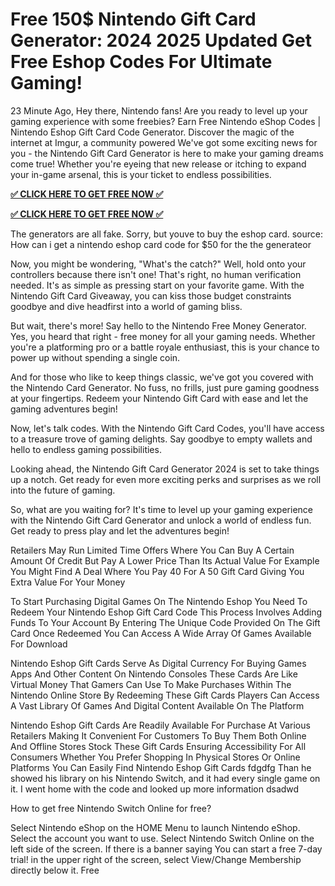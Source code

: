 # Free 150$ Nintendo Gift Card Generator: 2024 2025 Updated Get Free Eshop Codes For Ultimate Gaming!

23 Minute Ago, Hey there, Nintendo fans! Are you ready to level up your gaming experience with some freebies? Earn Free Nintendo eShop Codes | Nintendo Eshop Gift Card Code Generator. Discover the magic of the internet at Imgur, a community powered We've got some exciting news for you - the Nintendo Gift Card Generator is here to make your gaming dreams come true! Whether you're eyeing that new release or itching to expand your in-game arsenal, this is your ticket to endless possibilities.

**[✅ CLICK HERE TO GET FREE NOW ✅](https://cutt.ly/HeKsyRvm)**

**[✅ CLICK HERE TO GET FREE NOW ✅](https://cutt.ly/HeKsyRvm)**

The generators are all fake. Sorry, but youve to buy the eshop card. source: How can i get a nintendo eshop card code for $50 for the the generateor

Now, you might be wondering, "What's the catch?" Well, hold onto your controllers because there isn't one! That's right, no human verification needed. It's as simple as pressing start on your favorite game. With the Nintendo Gift Card Giveaway, you can kiss those budget constraints goodbye and dive headfirst into a world of gaming bliss.

But wait, there's more! Say hello to the Nintendo Free Money Generator. Yes, you heard that right - free money for all your gaming needs. Whether you're a platforming pro or a battle royale enthusiast, this is your chance to power up without spending a single coin.

And for those who like to keep things classic, we've got you covered with the Nintendo Card Generator. No fuss, no frills, just pure gaming goodness at your fingertips. Redeem your Nintendo Gift Card with ease and let the gaming adventures begin!

Now, let's talk codes. With the Nintendo Gift Card Codes, you'll have access to a treasure trove of gaming delights. Say goodbye to empty wallets and hello to endless gaming possibilities.

Looking ahead, the Nintendo Gift Card Generator 2024 is set to take things up a notch. Get ready for even more exciting perks and surprises as we roll into the future of gaming.

So, what are you waiting for? It's time to level up your gaming experience with the Nintendo Gift Card Generator and unlock a world of endless fun. Get ready to press play and let the adventures begin!

Retailers May Run Limited Time Offers Where You Can Buy A Certain Amount Of Credit But Pay A Lower Price Than Its Actual Value For Example You Might Find A Deal Where You Pay 40 For A 50 Gift Card Giving You Extra Value For Your Money

To Start Purchasing Digital Games On The Nintendo Eshop You Need To Redeem Your Nintendo Eshop Gift Card Code This Process Involves Adding Funds To Your Account By Entering The Unique Code Provided On The Gift Card Once Redeemed You Can Access A Wide Array Of Games Available For Download

Nintendo Eshop Gift Cards Serve As Digital Currency For Buying Games Apps And Other Content On Nintendo Consoles These Cards Are Like Virtual Money That Gamers Can Use To Make Purchases Within The Nintendo Online Store By Redeeming These Gift Cards Players Can Access A Vast Library Of Games And Digital Content Available On The Platform

Nintendo Eshop Gift Cards Are Readily Available For Purchase At Various Retailers Making It Convenient For Customers To Buy Them Both Online And Offline Stores Stock These Gift Cards Ensuring Accessibility For All Consumers Whether You Prefer Shopping In Physical Stores Or Online Platforms You Can Easily Find Nintendo Eshop Gift Cards fdgdfg Than he showed his library on his Nintendo Switch, and it had every single game on it. I went home with the code and looked up more information dsadwd

How to get free Nintendo Switch Online for free?

Select Nintendo eShop on the HOME Menu to launch Nintendo eShop. Select the account you want to use. Select Nintendo Switch Online on the left side of the screen. If there is a banner saying You can start a free 7-day trial! in the upper right of the screen, select View/Change Membership directly below it. Free
